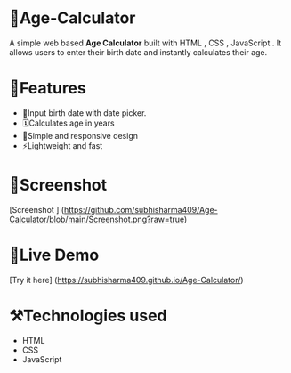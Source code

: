 # 🧮Age-Calculator
A simple web based **Age Calculator** built with HTML , CSS , JavaScript .
It allows users to enter their birth date and instantly calculates their age.

# 🚀Features
- 📅Input birth date with date picker.
- 🗓️Calculates age in years
- 🎨Simple and responsive design
- ⚡Lightweight and fast

# 📸Screenshot
[Screenshot ] (https://github.com/subhisharma409/Age-Calculator/blob/main/Screenshot.png?raw=true)


# 🔗Live Demo
[Try it here] (https://subhisharma409.github.io/Age-Calculator/)

# ⚒️Technologies used
- HTML
- CSS
- JavaScript
